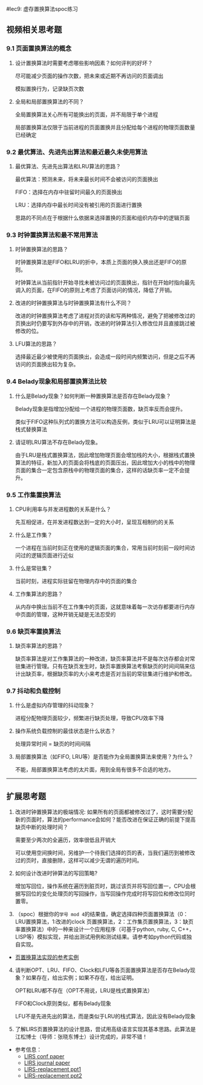 #lec9: 虚存置换算法spoc练习

## 视频相关思考题

### 9.1 页面置换算法的概念

1. 设计置换算法时需要考虑哪些影响因素？如何评判的好坏？

   尽可能减少页面的操作次数，把未来或近期不再访问的页面调出

   模拟置换行为，记录缺页次数

2. 全局和局部置换算法的不同？

   全局置换算法关心所有可能换出的页面，并不局限于单个进程

   局部置换算法仅限于当前进程的页面置换并且分配给每个进程的物理页面数量已经确定

### 9.2 最优算法、先进先出算法和最近最久未使用算法

1. 最优算法、先进先出算法和LRU算法的思路？

   最优算法：预测未来，将未来最长时间不会被访问的页面换出

   FIFO：选择在内存中驻留时间最久的页面换出

   LRU：选择内存中最长时间没有被引用的页面进行置换

   思路的不同点在于根据什么依据来选择置换的页面和组织内存中的逻辑页面

### 9.3 时钟置换算法和最不常用算法

1. 时钟置换算法的思路？

   时钟置换算法是FIFO和LRU的折中，本质上页面的换入换出还是FIFO的原则。

   时钟算法从当前指针开始寻找未被访问过的页面换出，指针在开始时指向最先调入的页面，在FIFO的原则上考虑了页面访问的情况，降低了开销。

2. 改进的时钟置换算法与时钟置换算法有什么不同？

   改进的时钟置换算法考虑了进程对页的读和写两种情况，避免了把被修改过的页换出时仍要写到外存中的开销，改进的时钟算法引入修改位并且直接跳过被修改的位。

3. LFU算法的思路？

   选择最近最少被使用的页面换出，会造成一段时间内频繁访问，但是之后不再访问的页面换出较为复杂。


### 9.4 Belady现象和局部置换算法比较

1. 什么是Belady现象？如何判断一种置换算法是否存在Belady现象？

   Belady现象是指增加分配给一个进程的物理页面数，缺页率反而会提升。

   类似于FIFO这种队列式的置换方法可以构造反例，类似于LRU可以证明算法是栈式替换算法

2. 请证明LRU算法不存在Belady现象。

   由于LRU是栈式置换算法，因此增加物理页面会增加栈的大小，根据栈式置换算法的特征，新加入的页面会将栈底的页面压出，因此增加大小的栈中的物理页面的集合一定包含原栈中的物理页面的集合，这样的话缺页率一定不会提升。

### 9.5 工作集置换算法

1. CPU利用率与并发进程数的关系是什么？

   先互相促进，在并发进程数达到一定的大小时，呈现互相制约的关系

2. 什么是工作集？

   一个进程在当前时刻正在使用的逻辑页面的集合，常用当前时刻前一段时间访问过的逻辑页面进行近似

3. 什么是常驻集？

   当前时刻，进程实际驻留在物理内存中的页面的集合

4. 工作集算法的思路？

   从内存中换出当前不在工作集中的页面，这就意味着每一次访存都要进行内存中页面的管理，这种开销无疑是无法忍受的

### 9.6 缺页率置换算法

1. 缺页率算法的思路？

   缺页率算法是对工作集算法的一种改进，缺页率算法并不是每次访存都会对常驻集进行管理。只有在缺页发生时，缺页率置换算法考察缺页的时间间隔来估计出缺页率，根据缺页率的大小来考虑是否对当前的常驻集进行维护和修改。

### 9.7 抖动和负载控制

1. 什么是虚拟内存管理的抖动现象？

   进程分配物理页面较少，频繁进行缺页处理，导致CPU效率下降

2. 操作系统负载控制的最佳状态是什么状态？

   处理异常时间 = 缺页的时间间隔

3. 局部置换算法（如FIFO, LRU等）是否能作为全局置换算法来使用？为什么？

   不能，局部置换算法考虑的太片面，用到全局有很多不合适的地方。

----

## 扩展思考题

1. 改进时钟置换算法的极端情况: 如果所有的页面都被修改过了，这时需要分配新的页面时，算法的performance会如何？能否改进在保证正确的前提下提高缺页中断的处理时间？

   需要至少两次的全遍历，效率很低且开销大

   可以使用空间换时间，另维护一个待我们选择的页的表，当我们遍历到被修改过的页时，直接删除，这样可以减少无谓的遍历时间。

2. 如何设计改进时钟算法的写回策略?

   增加写回位，操作系统在遍历到脏页时，跳过该页并将写回位置一，CPU会根据写回位的变化处理页的写回操作，当写回操作完成时将写回位和修改位同时置零。

3. （spoc）根据你的`学号 mod 4`的结果值，确定选择四种页面置换算法（0：LRU置换算法，1:改进的clock 页置换算法，2：工作集页置换算法，3：缺页率置换算法）中的一种来设计一个应用程序（可基于python, ruby, C, C++，LISP等）模拟实现，并给出测试用例和测试结果。请参考如python代码或独自实现。
 - [页置换算法实现的参考实例](https://github.com/chyyuu/ucore_lab/blob/master/related_info/lab3/page-replacement-policy.py)     

4. 请判断OPT、LRU、FIFO、Clock和LFU等各页面置换算法是否存在Belady现象？如果存在，给出实例；如果不存在，给出证明。

   OPT和LRU都不存在（OPT不用说，LRU是栈式置换算法）

   FIFO和Clock原则类似，都有Belady现象

   LFU不是先进先出的算法，而是类似于LRU的栈式算法，因此没有Belady现象

5. 了解LIRS页置换算法的设计思路，尝试用高级语言实现其基本思路。此算法是江松博士（导师：张晓东博士）设计完成的，非常不错！

  - 参考信息：
 	- [LIRS conf paper](http://www.ece.eng.wayne.edu/~sjiang/pubs/papers/jiang02_LIRS.pdf)
	 - [LIRS journal paper](http://www.ece.eng.wayne.edu/~sjiang/pubs/papers/jiang05_LIRS.pdf)
	 - [LIRS-replacement ppt1](http://dragonstar.ict.ac.cn/course_09/XD_Zhang/(6)-LIRS-replacement.pdf)
	 - [LIRS-replacement ppt2](http://www.ece.eng.wayne.edu/~sjiang/Projects/LIRS/sig02.ppt)
